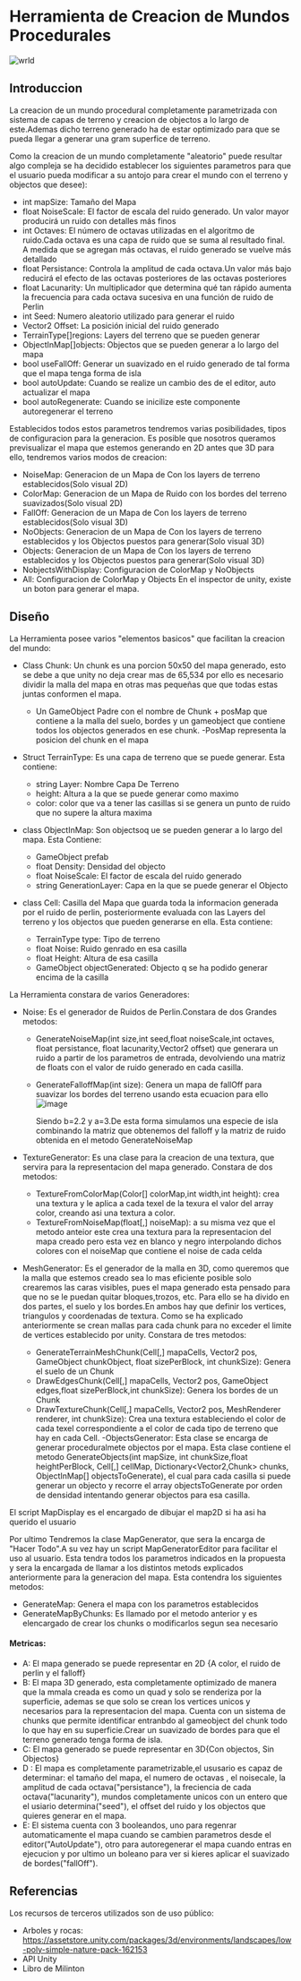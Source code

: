 # Herramienta de Creacion de Mundos Procedurales
![wrld](https://github.com/javixxu/Procedural-Worlds/assets/82498887/a1f22ca9-65ca-492e-8819-30e4577fa9c4)

## Introduccion
La creacion de un mundo procedural completamente parametrizada con sistema de capas de terreno y creacion de objectos a lo largo de este.Ademas dicho terreno
generado ha de estar optimizado para que se pueda llegar a generar una gram superfice de terreno.

Como la creacion de un mundo completamente "aleatorio" puede resultar algo compleja se ha decidido establecer los siguientes parametros para que el usuario
pueda modificar a su antojo para crear el mundo con el terreno y objectos que desee):
  - int mapSize: Tamaño del Mapa
  - float NoiseScale: El factor de escala del ruido generado. Un valor mayor producirá un ruido con detalles más finos
  - int Octaves:  El número de octavas utilizadas en el algoritmo de ruido.Cada octava es una capa de ruido que se suma al resultado final.
    A medida que se agregan más octavas, el ruido generado se vuelve más detallado
  - float Persistance: Controla la amplitud de cada octava.Un valor más bajo reducirá el efecto de las octavas posteriores de las octavas posteriores
  - float Lacunarity: Un multiplicador que determina qué tan rápido aumenta la frecuencia para cada octava sucesiva en una función de ruido de Perlin
  - int Seed: Numero aleatorio utilizado para generar el ruido
  - Vector2 Offset: La posición inicial del ruido generado
  - TerrainType[]regions: Layers del terreno que se pueden generar
  - ObjectInMap[]objects: Objectos que se pueden generar a lo largo del mapa
  - bool useFallOff: Generar un suavizado en el ruido generado de tal forma que el mapa tenga forma de isla
  - bool autoUpdate: Cuando se realize un cambio des de el editor, auto actualizar el mapa
  - bool autoRegenerate: Cuando se inicilize este componente autoregenerar el terreno


Establecidos todos estos parametros tendremos varias posibilidades, tipos de configuracion para la generacion. Es posible que nosotros queramos previsualizar el mapa que estemos generando en 2D antes que 3D para ello,
tendremos varios modos de creacion:
  - NoiseMap: Generacion de un Mapa de Con los layers de terreno establecidos(Solo visual 2D)
  - ColorMap: Generacion de un Mapa de Ruido con  los bordes del terreno suavizados(Solo visual 2D)
  - FallOff: Generacion de un Mapa de Con los layers de terreno establecidos(Solo visual 3D)
  - NoObjects: Generacion de un Mapa de Con los layers de terreno establecidos y los Objectos puestos para generar(Solo visual 3D)
  - Objects: Generacion de un Mapa de Con los layers de terreno establecidos y los Objectos puestos para generar(Solo visual 3D)
  - NobjectsWithDisplay: Configuracion de ColorMap y NoObjects     
  - All: Configuracion de ColorMap y Objects
En el inspector de unity, existe un boton para generar el mapa.


## Diseño 
La Herramienta posee varios "elementos basicos" que facilitan la creacion del mundo:

  - Class Chunk: Un chunk es una porcion 50x50 del mapa generado, esto se debe a que unity no deja crear mas de 65,534 por ello es necesario dividir la malla del mapa en otras mas pequeñas que que todas estas juntas         conformen el mapa.
  
      - Un GameObject Padre con el nombre de Chunk + posMap que contiene a la malla del suelo, bordes y un gameobject que contiene todos los objectos generados en ese chunk.
      -PosMap representa la posicion del chunk en el mapa 

  - Struct TerrainType: Es una capa de terreno que se puede generar. Esta contiene:
  
      - string Layer: Nombre Capa De Terreno
      - height: Altura a la que se puede generar como maximo
      - color: color que va a tener las casillas si se genera un punto de ruido que no supere la altura maxima
  - class ObjectInMap: Son objectsoq ue se pueden generar a lo largo del mapa. Esta Contiene:
  
      - GameObject prefab
      - float Density: Densidad del objecto
      - float NoiseScale: El factor de escala del ruido generado
      - string GenerationLayer: Capa en la que se puede generar el Objecto
  - class Cell: Casilla del Mapa que guarda toda la informacion generada por el ruido de perlin, posteriormente evaluada con las Layers del terreno y 
    los objectos que pueden generarse en ella. Esta contiene:
    
      - TerrainType type: Tipo de terreno
      - float Noise: Ruido genrado en esa casilla
      - float Height: Altura de esa casilla
      - GameObject objectGenerated: Objecto q se ha podido generar encima de la casilla

La Herramienta constara de varios Generadores:

  - Noise: Es el generador de Ruidos de Perlin.Constara de dos Grandes metodos: 
  
      - GenerateNoiseMap(int size,int seed,float noiseScale,int octaves, float persistance, float lacunarity,Vector2 offset) que generara un ruido a partir de los parametros de entrada, 
      devolviendo una matriz de floats con el valor de ruido generado en cada casilla.
      
      - GenerateFalloffMap(int size): Genera un mapa de fallOff para suavizar los bordes del terreno usando esta ecuacion para ello 
  ![image](https://github.com/IAV23-G07/IAV23-G07-ProyectoFinal/assets/82498887/efada9ad-700b-494a-8676-2d9b27243b7f) 

        Siendo b=2.2 y a=3.De esta forma simulamos una especie de isla combinando la matriz que obtenemos del falloff y la matriz de ruido obtenida en el metodo GenerateNoiseMap
  - TextureGenerator: Es una clase para la creacion de una textura, que servira para la representacion del mapa generado. Constara de dos metodos:
       - TextureFromColorMap(Color[] colorMap,int width,int height): crea una textura y le aplica a cada texel de la texura el valor del array color, creando asi una textura a color.
       - TextureFromNoiseMap(float[,] noiseMap): a su misma vez que el metodo anteior este crea una textura para la representacion del mapa creado pero esta vez en blanco y negro interpolando dichos colores con el               noiseMap que contiene el noise de cada celda
  - MeshGenerator: Es el generador de la malla en 3D, como queremos que la malla que estemos creado sea lo mas eficiente posible solo crearemos las caras visibles, pues el mapa generado esta pensado para que no se le          puedan quitar bloques,trozos, etc. Para ello se ha divido en dos partes, el suelo y los bordes.En ambos hay que definir los vertices, triangulos y coordenadas de textura. Como se ha explicado anteriormente se crean 
     mallas para cada chunk para no exceder el limite de vertices establecido por unity. Constara de tres metodos:
     
      - GenerateTerrainMeshChunk(Cell[,] mapaCells, Vector2 pos, GameObject chunkObject, float sizePerBlock, int chunkSize): Genera el suelo de un Chunk
      - DrawEdgesChunk(Cell[,] mapaCells, Vector2 pos, GameObject edges,float sizePerBlock,int chunkSize): Genera los bordes de un Chunk
      - DrawTextureChunk(Cell[,] mapaCells, Vector2 pos, MeshRenderer renderer, int chunkSize): Crea una textura estableciendo el color de cada texel correspondiente a el color de cada tipo de terreno que hay en cada
        Cell.
  -ObjectsGenerator: Esta clase se encarga de generar proceduralmete objectos por el mapa.
  Esta clase contiene el metodo   GenerateObjects(int mapSize, int chunkSize,float heightPerBlock, Cell[,] cellMap, Dictionary<Vector2,Chunk> chunks, ObjectInMap[] objectsToGenerate), el cual para cada casilla si puede     generar un objecto y recorre el array objectsToGenerate por orden de densidad intentando generar objectos para esa casilla.
  
 El script MapDisplay es el encargado de dibujar el map2D si ha asi ha querido el usuario
 
 Por ultimo Tendremos la clase MapGenerator, que sera la encarga de "Hacer Todo".A su vez hay un script MapGeneratorEditor para facilitar el uso al usuario. Esta tendra todos los parametros indicados en la propuesta y     sera la encargada de llamar a los distintos metods explicados anteriormente     para la generacion del mapa. Esta contendra los siguientes metodos:
 
  - GenerateMap: Genera el mapa con los parametros establecidos
  - GenerateMapByChunks: Es llamado por el metodo anterior y es elencargado de crear los chunks o modificarlos segun sea necesario
  
 #### Metricas:
 
  - A: El mapa generado se puede representar en 2D {A color, el ruido de perlin y el falloff}
  - B: El mapa 3D generado, esta completamente optimizado de manera que la mmala creada es como un quad y solo se renderiza por la superficie, ademas se que solo se crean los vertices unicos y necesarios para la                representacion del mapa. Cuenta con un sistema de chunks que permite identificar entranbdo al gameobject del chunk todo lo que hay en su superficie.Crear un suavizado de bordes para que el terreno generado tenga          forma de isla.
  - C: El mapa generado se puede representar en 3D{Con objectos, Sin Objectos}
  - D : El mapa es completamente parametrizable,el ususario es capaz de determinar: el tamaño del mapa, el numero de octavas , el noisecale, la amplitud de cada octava("persistance"), la freciencia de cada                       octava("lacunarity"), mundos completamente unicos con un entero que el usiario determina("seed"), el offset del ruido y los objectos que quieres generar en el mapa.
  - E: El sistema cuenta con 3 booleandos, uno para regenrar automaticamente el mapa cuando se cambien parametros desde el editor("AutoUpdate"), otro para autoregenerar el mapa cuando entras en ejecucion y por ultimo
       un boleano para ver si kieres aplicar el suavizado de bordes("fallOff").

## Referencias
Los recursos de terceros utilizados son de uso público:
- Arboles y rocas: https://assetstore.unity.com/packages/3d/environments/landscapes/low-poly-simple-nature-pack-162153
- API Unity
- Libro de Milinton
